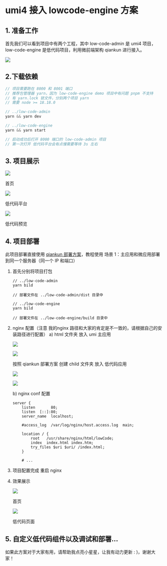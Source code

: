 # umi4 接入 lowcode-engine 方案

## 1. 准备工作

首先我们可以看到项目中有两个工程，其中 low-code-admin 是 umi4 项目，low-code-engine 是低代码项目，利用微前端架构 qiankun 进行接入。

![](https://github.com/WHSnhcZDYRZC/umi4-lowcode-engine-solutions/blob/main/image/image_XmmegBRm1n.png)

## 2.下载依赖

```javascript
// 项目需要跑在 8000 和 8001 端口
// 推荐包管理器 yarn，因为 low-code-engine demo 项目中有问题 pnpm 不支持
// 有 yarn.lock 锁文件，分别两个项目 yarn
// 需要 node >= 18.18.0

// ../low-code-admin
yarn && yarn dev

// ../low-code-engine
yarn && yarn start

// 启动成功后打开 8000 端口的 low-code-admin 项目
// 第一次打开 低代码平台会有点慢需要等待 3s 左右
```

## 3. 项目展示

![](https://github.com/WHSnhcZDYRZC/umi4-lowcode-engine-solutions/blob/main/image/image_QFKxqfXWtZ.png)

首页

![](https://github.com/WHSnhcZDYRZC/umi4-lowcode-engine-solutions/blob/main/image/image_SsdlZZs9kO.png)

低代码平台

![](https://github.com/WHSnhcZDYRZC/umi4-lowcode-engine-solutions/blob/main/image/image_FxJ9Ueyn4K.png)

低代码预览

## 4. 项目部署

此项目部署直接使用 [qiankun 部署方案](https://qiankun.umijs.org/zh/cookbook#%E5%A6%82%E4%BD%95%E9%83%A8%E7%BD%B2 "qiankun 部署方案")，教程使用 场景 1：主应用和微应用部署到同一个服务器（同一个 IP 和端口）

1. 首先分别将项目打包
   ```纯文本
   // ../low-code-admin
   yarn bild

   // 部署文件在 ../low-code-admin/dist 目录中

   // ../low-code-engine
   yarn bild

   // 部署文件在 ../low-code-engine/build 目录中
   ```
2. nginx 配置（注意 我的nginx 路径和大家的肯定是不一致的，请根据自己的安装路径进行配置）
   a) html 文件夹 放入 umi 主应用

   ![](https://github.com/WHSnhcZDYRZC/umi4-lowcode-engine-solutions/blob/main/image/image_1SJZe4CpTz.png)

   ![](https://github.com/WHSnhcZDYRZC/umi4-lowcode-engine-solutions/blob/main/image/image_z3uApcUj69.png)

   按照 qiankun 部署方案 创建 child 文件夹 放入 低代码应用

   ![](https://github.com/WHSnhcZDYRZC/umi4-lowcode-engine-solutions/blob/main/image/image_N6Zv64wg_Y.png)

   ![](https://github.com/WHSnhcZDYRZC/umi4-lowcode-engine-solutions/blob/main/image/image_pLbzkFVfxm.png)

   b) nginx conf 配置
   ```nginx
   server {
       listen       80;
       listen  [::]:80;
       server_name  localhost;

       #access_log  /var/log/nginx/host.access.log  main;

       location / {
           root   /usr/share/nginx/html/lowCode;
           index  index.html index.htm;
           try_files $uri $uri/ /index.html;
       }
       
       # ...
   ```
3. 项目配置完成 重启 nginx&#x20;
4. 效果展示

   ![](https://github.com/WHSnhcZDYRZC/umi4-lowcode-engine-solutions/blob/main/image/image_ZHA2OEeQoN.png)

   首页

   ![](https://github.com/WHSnhcZDYRZC/umi4-lowcode-engine-solutions/blob/main/image/image_93PLoM5zu5.png)

   低代码页面

## 5. 自定义低代码组件以及调试和部署...

如果此方案对于大家有用，请帮助我点亮小星星，让我有动力更新 : )，谢谢大家！
